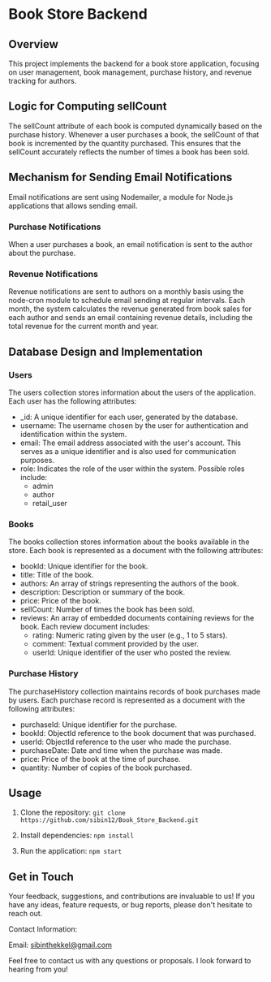 # Book Store Backend

## Overview

This project implements the backend for a book store application, focusing on user management, book management, purchase history, and revenue tracking for authors.

## Logic for Computing sellCount

The sellCount attribute of each book is computed dynamically based on the purchase history. Whenever a user purchases a book, the sellCount of that book is incremented by the quantity purchased. This ensures that the sellCount accurately reflects the number of times a book has been sold.

## Mechanism for Sending Email Notifications

Email notifications are sent using Nodemailer, a module for Node.js applications that allows sending email. 

### Purchase Notifications

When a user purchases a book, an email notification is sent to the author about the purchase.

### Revenue Notifications

Revenue notifications are sent to authors on a monthly basis using the node-cron module to schedule email sending at regular intervals. Each month, the system calculates the revenue generated from book sales for each author and sends an email containing revenue details, including the total revenue for the current month and year.

## Database Design and Implementation

### Users

The users collection stores information about the users of the application. Each user has the following attributes:

* _id: A unique identifier for each user, generated by the database.
* username: The username chosen by the user for authentication and identification within the system.
* email: The email address associated with the user's account. This serves as a unique identifier and is also used for communication purposes.
* role: Indicates the role of the user within the system. Possible roles include:
  * admin
  * author
  * retail_user

### Books

The books collection stores information about the books available in the store. Each book is represented as a document with the following attributes:

* bookId: Unique identifier for the book.
* title: Title of the book.
* authors: An array of strings representing the authors of the book.
* description: Description or summary of the book.
* price: Price of the book.
* sellCount: Number of times the book has been sold.
* reviews: An array of embedded documents containing reviews for the book. Each review document includes:
  * rating: Numeric rating given by the user (e.g., 1 to 5 stars).
  * comment: Textual comment provided by the user.
  * userId: Unique identifier of the user who posted the review.

### Purchase History

The purchaseHistory collection maintains records of book purchases made by users. Each purchase record is represented as a document with the following attributes:

* purchaseId: Unique identifier for the purchase.
* bookId: ObjectId reference to the book document that was purchased.
* userId: ObjectId reference to the user who made the purchase.
* purchaseDate: Date and time when the purchase was made.
* price: Price of the book at the time of purchase.
* quantity: Number of copies of the book purchased.

## Usage

1. Clone the repository: `git clone https://github.com/sibin12/Book_Store_Backend.git`
  
2. Install dependencies: `npm install`

3. Run the application: `npm start`

## Get in Touch

Your feedback, suggestions, and contributions are invaluable to us! If you have any ideas, feature requests, or bug reports, please don't hesitate to reach out.

Contact Information:

Email: sibinthekkel@gmail.com

Feel free to contact us with any questions or proposals. I look forward to hearing from you!

